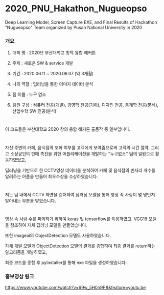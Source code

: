 # 2020_PNU_Hakathon_Nugueopso
Deep Learning Model, Screen Capture EXE, and Final Results of Hackathon "Nugueopso" Team organized by Pusan National University in 2020

### 개요

1. 대회 명 : 2020년 부산대학교 창의 융합 해커톤

2. 주제 : 새로운 SW & service 개발

3. 기간 : 2020.06.11 ~ 2020.09.07 (약 3개월)

4. 나의 역할 : 딥러닝을 통한 이미지 데이터 분석

5. 팀 이름 : 누구 없소

6. 팀원 구성 : 컴퓨터 전공(개발), 경영학 전공(기획), 디자인 전공, 통계학 전공(분석), 산업수학 SW 전공(분석)

#
이 코드들은 부산대학교 2020 창의 융합 해커톤 출품작 중 일부입니다.
#
자신 주변의 카페, 음식점의 포화 여부를 고객에게 보여줌으로써 고객의 시간 절약, 그리고 소상공인의 판매 촉진을 위한 어플리케이션을 개발하는 "누구없소" 팀의 일원으로 활동하였었고,

딥러닝을 기반으로 한 CCTV영상 데이터를 분석하여 카페 및 음식점의 빈자리 개수를 알려주는 어플을 만들어 최우수상을 수상하였습니다. 

#
저는 팀 내에서 CCTV 화면을 캡처하여 딥러닝 모델을 통해 영상 속 사람이 몇 명인지 알아내는 부분을 맡았습니다.

#
영상 속 사람 수를 파악하기 위하여 keras 및 tensorflow를 이용하였고, VGG16 모델을 참조하여 자체 딥러닝 모델을 만들었습니다.

또한 imageai의 ObjectDetection 모델도 사용하였습니다. 

자체 개발 모델과 ObjectDetection 모델의 결과를 종합하여 최종 결과를 return하는 알고리즘을 개발하였고,

최종 코드를 종합 후 pyInstaller를 통해 exe 파일을 생성하였습니다.


### 홍보영상 링크
https://www.youtube.com/watch?v=69w_5H0n9P8&feature=youtu.be
